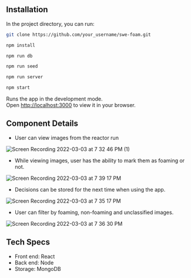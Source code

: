 ## Installation

In the project directory, you can run:
```sh
git clone https://github.com/your_username/swe-foam.git
```
```sh
npm install
```
```sh
npm run db
```
```sh
npm run seed
```
```sh
npm run server
```
```sh
npm start
```
Runs the app in the development mode.\
Open [http://localhost:3000](http://localhost:3000) to view it in your browser.

## Component Details

- User can view images from the reactor run

![Screen Recording 2022-03-03 at 7 32 46 PM (1)](https://user-images.githubusercontent.com/91348196/156696701-6b66c1b8-025b-4909-b7ee-d1b99bf606e2.gif)

- While viewing images, user has the ability to mark them as foaming or not.

![Screen Recording 2022-03-03 at 7 39 17 PM](https://user-images.githubusercontent.com/91348196/156696423-f5409500-0a3b-413f-83cd-3b1fb942c8bb.gif)

- Decisions can be stored for the next time when using the app.

![Screen Recording 2022-03-03 at 7 35 17 PM](https://user-images.githubusercontent.com/91348196/156697047-e64d4f11-0b9c-4899-9187-2130f75664b0.gif)

- User can filter by foaming, non-foaming and unclassified images.

![Screen Recording 2022-03-03 at 7 36 30 PM](https://user-images.githubusercontent.com/91348196/156696943-dac082d1-14c6-4988-af36-ccd5a905a0e5.gif)

## Tech Specs

- Front end: React
- Back end: Node
- Storage: MongoDB


